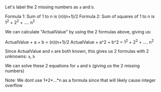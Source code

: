 Let's label the 2 missing numbers as `a` and `b`.

Formula 1: Sum of 1 to n is (n)(n+1)/2
Formula 2: Sum of squares of 1 to n is 1<sup>2</sup> + 2<sup>2</sup> + .... n<sup>2</sup>

We can calculate "ActualValue" by using the 2 formulas above, giving us:

ActualValue + a   + b   = (n)(n+1)/2
ActualValue + a^2 + b^2 = 1<sup>2</sup> + 2<sup>2</sup> + .... n<sup>2</sup>

Since ActualValue and `n` are both known, this gives us 2 formulas with 2 unknowns: `a`, `b`

We can solve these 2 equations for `a` and `b` (giving us the 2 missing numbers)

Note: We dont use 1\*2\*...\*n as a formula since that will likely cause integer overflow
